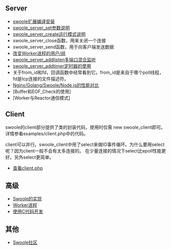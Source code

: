 Server
-----
* [swoole扩展编译安装](install.md)
* [swoole_server_set参数说明](setting.md)
* [swoole_server_create运行模式说明](factory_mode.md)
* swoole_server_close函数，用来关闭一个连接
* swoole_server_send函数，用于向客户端发送数据
* [改变Worker进程的用户/组](user.md)
* [swoole_server_addlisten多端口混合监听](addlisten.md)
* [swoole_server_addtimer定时器的使用](timer.md)
* 关于from_id和fd，回调函数中经常看到它。from_id是来自于哪个poll线程，fd是tcp连接的文件描述符。
* [Nginx/Golang/Swoole/Node.js的性能对比](bench.md) 
* [Buffer和EOF_Check的使用]
* [Worker与Reactor通信模式]


Client
-----
swoole的client部分提供了类的封装代码，使用时仅需 new swoole_client即可。
详情参看examples/client.php中的代码。

client可以并行。swoole_client中用了select来做IO事件循环。为什么要用select呢？因为client一般不会有太多连接的。
在少量连接的情况下select比epoll性能更好。另外select更简单。

* [查看client.php](../examples/client.php)

高级
-----
* [Swoole的实现](swoole.md)
* [Worker进程](worker.md)
* [使用C代码开发](use_c.md)

其他
-----
* [Swoole社区](community.md)
